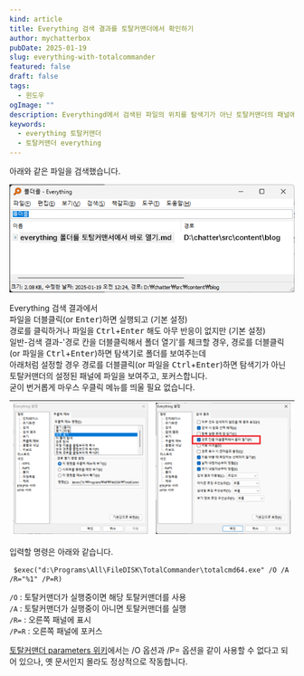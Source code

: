 ```yaml
---
kind: article
title: Everything 검색 결과를 토탈커맨더에서 확인하기
author: mychatterbox
pubDate: 2025-01-19
slug: everything-with-totalcommander
featured: false
draft: false
tags:
  - 윈도우
ogImage: ""
description: Everythingd에서 검색된 파일의 위치를 탐색기가 아닌 토탈커맨더의 패널에서 바로 확인하는 방법을 설명합니다.
keywords:
  - everything 토탈커맨더
  - 토탈커맨더 everything
---
```


아래와 같은 파일을 검색했습니다.  

![everything](../../assets/blog-images/2025/everything-with-totalcommander_1.png)  

Everything 검색 결과에서  
파일을 더블클릭(or <kbd>Enter</kbd>)하면 실행되고 (기본 설정)  
경로를 클릭하거나 파일을 <kbd>Ctrl</kbd>+<kbd>Enter</kbd> 해도 아무 반응이 없지만 (기본 설정)  
일반-검색 결과-'경로 칸을 더블클릭해서 폴더 열기'를 체크할 경우, 경로를 더블클릭(or 파일을 <kbd>Ctrl</kbd>+<kbd>Enter</kbd>)하면 탐색기로 폴더를 보여주는데  
아래처럼 설정할 경우 경로를 더블클릭(or 파일을 <kbd>Ctrl</kbd>+<kbd>Enter</kbd>)하면 탐색기가 아닌 토탈커맨더의 설정된 패널에 파일을 보여주고, 포커스합니다.  
굳이 번거롭게 마우스 우클릭 메뉴를 띄울 필요 없습니다.  

![everything-setting](../../assets/blog-images/2025/everything-with-totalcommander_2.png) | ![everything-setting](../../assets/blog-images/2025/everything-with-totalcommander_3.png)
--- | --- |

입력할 명령은 아래와 같습니다.  
   ```
    $exec("d:\Programs\All\FileDISK\TotalCommander\totalcmd64.exe" /O /A /R="%1" /P=R)
   ```

`/O` : 토탈커맨더가 실행중이면 해당 토탈커맨더를 사용  
`/A` : 토탈커맨더가 실행중이 아니면 토탈커맨더를 실행  
`/R=` : 오른쪽 패널에 표시  
`/P=R` : 오른쪽 패널에 포커스  


[토탈커맨더 parameters 위키](https://www.ghisler.ch/wiki/index.php/Command_line_parameters)에서는 /O 옵션과 /P= 옵션을 같이 사용할 수 없다고 되어 있으나, 옛 문서인지 몰라도 정상적으로 작동합니다.  